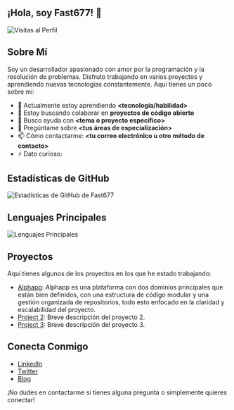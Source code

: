 ## ¡Hola, soy Fast677! 👋

![Visitas al Perfil](https://komarev.com/ghpvc/?username=Fast677&color=blue)

## Sobre Mí

Soy un desarrollador apasionado con amor por la programación y la resolución de problemas. Disfruto trabajando en varios proyectos y aprendiendo nuevas tecnologías constantemente. Aquí tienes un poco sobre mí:

- 🌱 Actualmente estoy aprendiendo **<tecnología/habilidad>**
- 👯 Estoy buscando colaborar en **proyectos de código abierto**
- 🤔 Busco ayuda con **<tema o proyecto específico>**
- 💬 Pregúntame sobre **<tus áreas de especialización>**
- 📫 Cómo contactarme: **<tu correo electrónico u otro método de contacto>**
- ⚡ Dato curioso: **<dato interesante sobre ti>**

## Estadísticas de GitHub

![Estadísticas de GitHub de Fast677](https://github-readme-stats.vercel.app/api?username=Fast677&show_icons=true&theme=radical)

## Lenguajes Principales

![Lenguajes Principales](https://github-readme-stats.vercel.app/api/top-langs/?username=Fast677&layout=compact&theme=radical)

## Proyectos

Aquí tienes algunos de los proyectos en los que he estado trabajando:

- [Alphapp](https://github.com/Fast677/): Alphapp es una plataforma con dos dominios principales que están bien definidos, con una estructura de código modular y una gestión organizada de repositorios, todo esto enfocado en la claridad y escalabilidad del proyecto.
- [Project 2](https://github.com/Fast677/project-2): Breve descripción del proyecto 2.
- [Project 3](https://github.com/Fast677/project-3): Breve descripción del proyecto 3.

## Conecta Conmigo

- [LinkedIn](https://www.linkedin.com/in/tu-perfil)
- [Twitter](https://twitter.com/tu-perfil)
- [Blog](https://tu-blog.com)

¡No dudes en contactarme si tienes alguna pregunta o simplemente quieres conectar!
